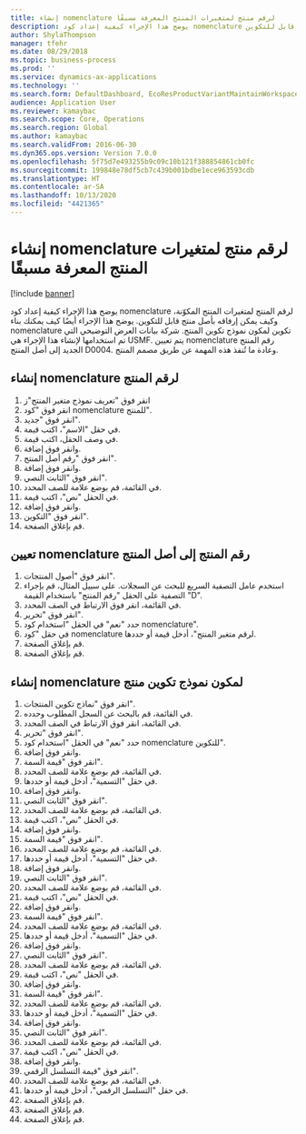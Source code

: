 ```yaml
---
title: إنشاء nomenclature لرقم منتج لمتغيرات المنتج المعرفة مسبقًا‬‏‫
description: يوضح هذا الإجراء كيفية إعداد كود nomenclature لرقم المنتج لمتغيرات المنتج المكوّنة، وكيف يمكن إرفاقه بأصل منتج قابل للتكوين.
author: ShylaThompson
manager: tfehr
ms.date: 08/29/2018
ms.topic: business-process
ms.prod: ''
ms.service: dynamics-ax-applications
ms.technology: ''
ms.search.form: DefaultDashboard, EcoResProductVariantMaintainWorkspace, EcoResNomenclature, EcoResProductListPage, EcoResProductDetails, PCProductConfigurationModelListPage, PCProductConfigurationModelDetails
audience: Application User
ms.reviewer: kamaybac
ms.search.scope: Core, Operations
ms.search.region: Global
ms.author: kamaybac
ms.search.validFrom: 2016-06-30
ms.dyn365.ops.version: Version 7.0.0
ms.openlocfilehash: 5f75d7e493255b9c09c10b121f388854861cb0fc
ms.sourcegitcommit: 199848e78df5cb7c439b001bdbe1ece963593cdb
ms.translationtype: HT
ms.contentlocale: ar-SA
ms.lasthandoff: 10/13/2020
ms.locfileid: "4421365"
---
```

# <a name="create-a-product-number-nomenclature-for-configured-product-variants"></a>إنشاء nomenclature لرقم منتج لمتغيرات المنتج المعرفة مسبقًا‬‏‫

[!include [banner](../../includes/banner.md)]

يوضح هذا الإجراء كيفية إعداد كود nomenclature لرقم المنتج لمتغيرات المنتج المكوّنة، وكيف يمكن إرفاقه بأصل منتج قابل للتكوين. يوضح هذا الإجراء أيضًا كيف يمكنك بناء nomenclature تكوين لمكون نموذج تكوين المنتج. شركة بيانات العرض التوضيحي التي تم استخدامها لإنشاء هذا الإجراء هي USMF. يتم تعيين nomenclature رقم المنتج الجديد إلى أصل المنتج D0004. وعادة ما تُنفذ هذه المهمة عن طريق مصمم المنتج.


## <a name="create-a-product-number-nomenclature"></a>إنشاء nomenclature لرقم المنتج
1. انقر فوق "تعريف نموذج متغير المنتج"ز
2. انقر فوق "كود nomenclature للمنتج‬".
3. انقر فوق "جديد".
4. في حقل "الاسم"، اكتب قيمة.
5. في وصف الحقل، اكتب قيمة.
6. وانقر فوق إضافة.
7. انقر فوق "رقم أصل المنتج".
8. وانقر فوق إضافة.
9. انقر فوق "الثابت النصي‬".
10. في القائمة، قم بوضع علامة للصف المحدد.
11. في الحقل "نص"، اكتب قيمة.
12. وانقر فوق إضافة.
13. انقر فوق "التكوين".
14. قم بإغلاق الصفحة.

## <a name="assign-the-product-number-nomenclature-to-a-product-master"></a>تعيين nomenclature رقم المنتج إلى أصل المنتج
1. انقر فوق "أصول المنتجات".
2. استخدم عامل التصفية السريع للبحث عن السجلات. على سبيل المثال، قم بإجراء التصفية على الحقل "رقم المنتج" باستخدام القيمة "D".
3. في القائمة، انقر فوق الارتباط في الصف المحدد.
4. انقر فوق "تحرير".
5. حدد "نعم" في الحقل "استخدام كود nomenclature".
6. في حقل "كود nomenclature لرقم متغير المنتج‬"، أدخل قيمة أو حددها.
7. قم بإغلاق الصفحة.
8. قم بإغلاق الصفحة.

## <a name="create-nomenclature-for-a-product-configuration-model-component"></a>إنشاء nomenclature لمكون نموذج تكوين منتج
1. انقر فوق "نماذج تكوين المنتجات".
2. في القائمة، قم بالبحث عن السجل المطلوب وحدده.
3. في القائمة، انقر فوق الارتباط في الصف المحدد.
4. انقر فوق "تحرير".
5. حدد "نعم" في الحقل "استخدام كود nomenclature للتكوين‬".
6. وانقر فوق إضافة.
7. انقر فوق "قيمة السمة‬".
8. في القائمة، قم بوضع علامة للصف المحدد.
9. في حقل "التسمية"، أدخل قيمة أو حددها.
10. وانقر فوق إضافة.
11. انقر فوق "الثابت النصي‬".
12. في القائمة، قم بوضع علامة للصف المحدد.
13. في الحقل "نص"، اكتب قيمة.
14. وانقر فوق إضافة.
15. انقر فوق "قيمة السمة‬".
16. في القائمة، قم بوضع علامة للصف المحدد.
17. في حقل "التسمية"، أدخل قيمة أو حددها.
18. وانقر فوق إضافة.
19. انقر فوق "الثابت النصي‬".
20. في القائمة، قم بوضع علامة للصف المحدد.
21. في الحقل "نص"، اكتب قيمة.
22. وانقر فوق إضافة.
23. انقر فوق "قيمة السمة‬".
24. في القائمة، قم بوضع علامة للصف المحدد.
25. في حقل "التسمية"، أدخل قيمة أو حددها.
26. وانقر فوق إضافة.
27. انقر فوق "الثابت النصي‬".
28. في القائمة، قم بوضع علامة للصف المحدد.
29. في الحقل "نص"، اكتب قيمة.
30. وانقر فوق إضافة.
31. انقر فوق "قيمة السمة‬".
32. في القائمة، قم بوضع علامة للصف المحدد.
33. في حقل "التسمية"، أدخل قيمة أو حددها.
34. وانقر فوق إضافة.
35. انقر فوق "الثابت النصي‬".
36. في القائمة، قم بوضع علامة للصف المحدد.
37. في الحقل "نص"، اكتب قيمة.
38. وانقر فوق إضافة.
39. انقر فوق "قيمة التسلسل الرقمي".
40. في القائمة، قم بوضع علامة للصف المحدد.
41. في حقل "التسلسل الرقمي"، أدخل قيمة أو حددها.
42. قم بإغلاق الصفحة.
43. قم بإغلاق الصفحة.
44. قم بإغلاق الصفحة.

